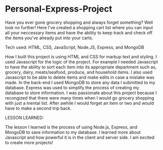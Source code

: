 # Personal-Express-Project


Have you ever gone grocery shopping and always forget something? Well look no further! Here I've created a shopping cart list where you can input all your neccessary items and have the ability to keep track and check off the items you've already put into your carts.



Tech used: HTML, CSS, JavaScript, Node.JS, Express, and MongoDB

How I built this project is using HTML and CSS for markup text and styling. I used Javascript for the logic of the project. For example I needed Javascript to have the ability to sort each item into its appropriate department such as, grocery, dairy, meats/seafood, produce, and household items. I also used Javascript to be able to delete items and make edits in case a mistake was made. In the back-end I used MongoDB to store any data I submitted to my database. Express was used to simplify the process of creating my database to store information. I was passionate about this project because I recongized that there were many times when I would go grocery shopping with just a mental list. After awhile I would forget an item or two and would have to make a second trip back.

LESSON LEARNED:

The lesson I learned is the process of using Node.js, Express, and MongoDB to save information to my database. I learned more about Javascript and how powerful it is in the client and server side. I am excited to create more projects!